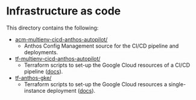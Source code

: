 # Infrastructure as code

This directory contains the following:
- [acm-multienv-cicd-anthos-autopilot/](/iac/acm-multienv-cicd-anthos-autopilot)
  - Anthos Config Management source for the CI/CD pipeline and deployments.
- [tf-multienv-cicd-anthos-autopilot/](/iac/tf-multienv-cicd-anthos-autopilot)
  - Terraform scripts to set-up the Google Cloud resources of a CI/CD pipeline ([docs](/docs/ci-cd-pipeline.md)).
- [tf-anthos-gke/](/iac/tf-anthos-gke)
  - Terraform scripts to set-up the Google Cloud resources a single-instance deployment ([docs](/iac/tf-anthos-gke/README.md)).